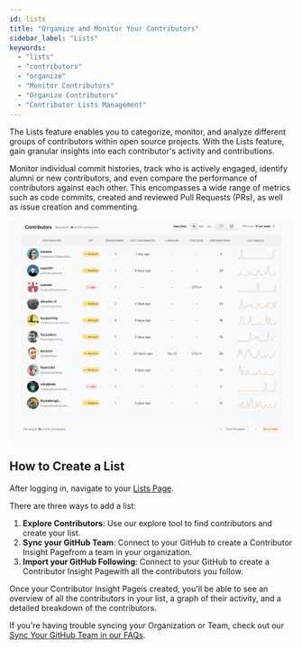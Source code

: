 ```yaml
---
id: lists
title: "Organize and Monitor Your Contributors"
sidebar_label: "Lists"
keywords:
  - "lists"
  - "contributors"
  - "organize"
  - "Monitor Contributors"
  - "Organize Contributors"
  - "Contributor Lists Management"
---
```


The Lists feature enables you to categorize, monitor, and analyze different groups of contributors within open source projects. With the Lists feature, gain granular insights into each contributor's activity and contributions.

Monitor individual commit histories, track who is actively engaged, identify alumni or new contributors, and even compare the performance of contributors against each other. This encompasses a wide range of metrics such as code commits, created and reviewed Pull Requests (PRs), as well as issue creation and commenting.

![lists-page](../../static/img/lists-page.svg)

## How to Create a List

After logging in, navigate to your [Lists Page](https://app.opensauced.pizza/hub/lists/).

There are three ways to add a list:

1. **Explore Contributors**: Use our explore tool to find contributors and create your list.
2. **Sync your GitHub Team**: Connect to your GitHub to create a Contributor Insight Pagefrom a team in your organization.
3. **Import your GitHub Following**:
   Connect to your GitHub to create a Contributor Insight Pagewith all the contributors you follow.

Once your Contributor Insight Pageis created, you'll be able to see an overview of all the contributors in your list, a graph of their activity, and a detailed breakdown of the contributors.

If you're having trouble syncing your Organization or Team, check out our [Sync Your GitHub Team in our FAQs](../welcome/faqs.md#sync-your-github-team).
